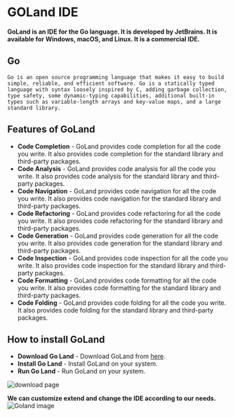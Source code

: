 # GOLand IDE

**GoLand is an IDE for the Go language. It is developed by JetBrains. It is available for Windows, macOS, and Linux. It is a commercial IDE.**

## Go

```
Go is an open source programming language that makes it easy to build simple, reliable, and efficient software. Go is a statically typed language with syntax loosely inspired by C, adding garbage collection, type safety, some dynamic-typing capabilities, additional built-in types such as variable-length arrays and key-value maps, and a large standard library.
```

## Features of GoLand

- **Code Completion** - GoLand provides code completion for all the code you write. It also provides code completion for the standard library and third-party packages.
- **Code Analysis** - GoLand provides code analysis for all the code you write. It also provides code analysis for the standard library and third-party packages.
- **Code Navigation** - GoLand provides code navigation for all the code you write. It also provides code navigation for the standard library and third-party packages.
- **Code Refactoring** - GoLand provides code refactoring for all the code you write. It also provides code refactoring for the standard library and third-party packages.
- **Code Generation** - GoLand provides code generation for all the code you write. It also provides code generation for the standard library and third-party packages.
- **Code Inspection** - GoLand provides code inspection for all the code you write. It also provides code inspection for the standard library and third-party packages.
- **Code Formatting** - GoLand provides code formatting for all the code you write. It also provides code formatting for the standard library and third-party packages.
- **Code Folding** - GoLand provides code folding for all the code you write. It also provides code folding for the standard library and third-party packages.

## How to install GoLand

- **Download Go Land** - Download GoLand from [here](https://www.jetbrains.com/go/download/#section=windows).
- **Install Go Land** - Install GoLand on your system.
- **Run Go Land** - Run GoLand on your system.

![download page](https://github.com/kannanjayachandran/Documentation-for-ide-s/blob/main/images/Go_Land/one.png)

**We can customize extend and change the IDE according to our needs.**
![Goland image](https://github.com/kannanjayachandran/Documentation-for-ide-s/blob/main/images/Go_Land/go2.png)
